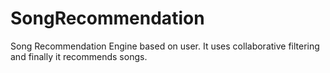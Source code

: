 # SongRecommendation
Song Recommendation Engine based on user. It uses collaborative filtering and finally it recommends songs.

